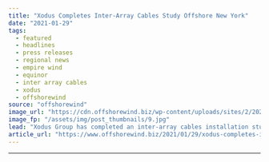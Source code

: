 ```yaml
---
title: "Xodus Completes Inter-Array Cables Study Offshore New York"
date: "2021-01-29"
tags: 
  - featured
  - headlines
  - press releases
  - regional news
  - empire wind
  - equinor
  - inter array cables
  - xodus
  - offshorewind
source: "offshorewind"
image_url: "https://cdn.offshorewind.biz/wp-content/uploads/sites/2/2021/01/29154008/Xodus-Completes-Inter-Array-Cables-Study-Offshore-New-York.jpg"
image_fp: "/assets/img/post_thumbnails/9.jpg"
lead: "Xodus Group has completed an inter-array cables installation study for Equinor’s Empire Wind Phase 1 offshore wind project in New York.  Xodus was"
article_url: "https://www.offshorewind.biz/2021/01/29/xodus-completes-inter-array-cables-study-offshore-new-york/"
---
```


---

